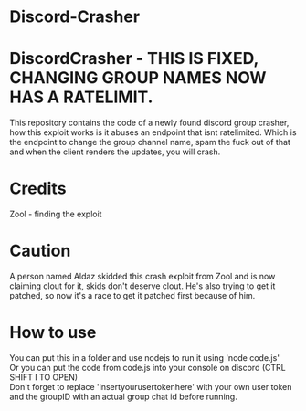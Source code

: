 # Discord-Crasher

# DiscordCrasher - THIS IS FIXED, CHANGING GROUP NAMES NOW HAS A RATELIMIT.
This repository contains the code of a newly found discord group crasher, how this exploit works is it abuses an endpoint that isnt ratelimited. Which is the endpoint to change the group channel name, spam the fuck out of that and when the client renders the updates, you will crash.
# Credits #
Zool - finding the exploit<br />


# Caution #
A person named Aldaz skidded this crash exploit from Zool and is now claiming clout for it, skids don't deserve clout. He's also trying to get it patched, so now it's a race to get it patched first because of him.

# How to use #
You can put this in a folder and use nodejs to run it using 'node code.js' <br />
Or you can put the code from code.js into your console on discord (CTRL SHIFT I TO OPEN) <br />
Don't forget to replace 'insertyourusertokenhere' with your own user token and the groupID with an actual group chat id before running.
